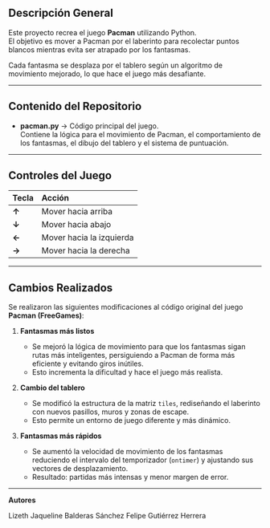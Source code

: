 ## Descripción General

Este proyecto recrea el juego **Pacman** utilizando Python.  
El objetivo es mover a Pacman por el laberinto para recolectar puntos blancos mientras evita ser atrapado por los fantasmas.  

Cada fantasma se desplaza por el tablero según un algoritmo de movimiento mejorado, lo que hace el juego más desafiante.  

---

## Contenido del Repositorio

- **pacman.py** → Código principal del juego.  
  Contiene la lógica para el movimiento de Pacman, el comportamiento de los fantasmas, el dibujo del tablero y el sistema de puntuación.

---

## Controles del Juego

| Tecla | Acción            |
|:------|:------------------|
| **↑** | Mover hacia arriba |
| **↓** | Mover hacia abajo  |
| **←** | Mover hacia la izquierda |
| **→** | Mover hacia la derecha  |

---

## Cambios Realizados

Se realizaron las siguientes modificaciones al código original del juego **Pacman (FreeGames)**:

1. **Fantasmas más listos**  
   - Se mejoró la lógica de movimiento para que los fantasmas sigan rutas más inteligentes, persiguiendo a Pacman de forma más eficiente y evitando giros inútiles.  
   - Esto incrementa la dificultad y hace el juego más realista.

2. **Cambio del tablero**  
   - Se modificó la estructura de la matriz `tiles`, rediseñando el laberinto con nuevos pasillos, muros y zonas de escape.  
   - Esto permite un entorno de juego diferente y más dinámico.

3. **Fantasmas más rápidos**  
   - Se aumentó la velocidad de movimiento de los fantasmas reduciendo el intervalo del temporizador (`ontimer`) y ajustando sus vectores de desplazamiento.  
   - Resultado: partidas más intensas y menor margen de error.

---
**Autores**

Lizeth Jaqueline Balderas Sánchez
Felipe Gutiérrez Herrera
